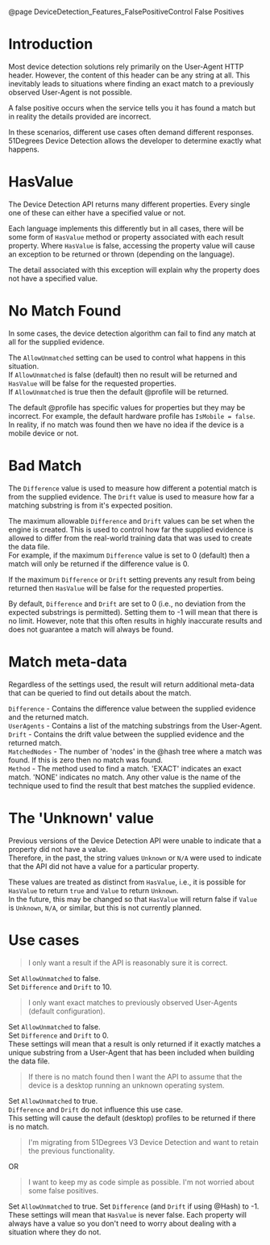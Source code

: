 @page DeviceDetection_Features_FalsePositiveControl False Positives

# Introduction

Most device detection solutions rely primarily on the User-Agent HTTP header. However, the content of this header can be any string at all. This inevitably leads to situations where finding an exact match to a previously observed User-Agent is not possible. 

A false positive occurs when the service tells you it has found a match but in reality the details provided are incorrect.

In these scenarios, different use cases often demand different responses. 51Degrees Device Detection allows the developer to determine exactly what happens.

# HasValue

The Device Detection API returns many different properties. Every single one of these can either have a specified value or not.

Each language implements this differently but in all cases, there will be some form of `HasValue` method or property associated with each result property. Where `HasValue` is false, accessing the property value will cause an exception to be returned or thrown (depending on the language). 

The detail associated with this exception will explain why the property does not have a specified value.

# No Match Found

In some cases, the device detection algorithm can fail to find any match at all for the supplied evidence.

The `AllowUnmatched` setting can be used to control what happens in this situation.  
If `AllowUnmatched` is false (default) then no result will be returned and `HasValue` will be false for the requested properties.  
If `AllowUnmatched` is true then the default @profile will be returned.

The default @profile has specific values for properties but they may be incorrect. For example, the default hardware profile has `IsMobile = false`. In reality, if no match was found then we have no idea if the device is a mobile device or not.

# Bad Match

The `Difference` value is used to measure how different a potential match is from the supplied evidence.
The `Drift` value is used to measure how far a matching substring is from it's expected position.

The maximum allowable `Difference` and `Drift` values can be set when the engine is created. This is used to control how far the supplied evidence is allowed to differ from the real-world training data that was used to create the data file.  
For example, if the maximum `Difference` value is set to 0 (default) then a match will only be returned if the difference value is 0. 

If the maximum `Difference` or `Drift` setting prevents any result from being returned then `HasValue` will be false for the requested properties.

By default, `Difference` and `Drift` are set to 0 (i.e., no deviation from the expected substrings is permitted). Setting them to -1 will mean that there is no limit. However, note that this often results in highly inaccurate results and does not guarantee a match will always be found.

# Match meta-data

Regardless of the settings used, the result will return additional meta-data that can be queried to find out details about the match.

`Difference` - Contains the difference value between the supplied evidence and the returned match.  
`UserAgents` - Contains a list of the matching substrings from the User-Agent.  
`Drift` - Contains the drift value between the supplied evidence and the returned match.  
`MatchedNodes` - The number of 'nodes' in the @hash tree where a match was found. If this is zero then no match was found.  
`Method` - The method used to find a match. 'EXACT' indicates an exact match. 'NONE' indicates no match. Any other value is the name of the technique used to find the result that best matches the supplied evidence.

# The 'Unknown' value

Previous versions of the Device Detection API were unable to indicate that a property did not have a value.  
Therefore, in the past, the string values `Unknown` or `N/A` were used to indicate that the API did not have a value for a particular property.

These values are treated as distinct from `HasValue`, i.e., it is possible for `HasValue` to return `true` and `Value` to return `Unknown`.  
In the future, this may be changed so that `HasValue` will return false if `Value` is `Unknown`, `N/A`, or similar, but this is not currently planned.

# Use cases

> I only want a result if the API is reasonably sure it is correct.

Set `AllowUnmatched` to false.  
Set `Difference` and `Drift` to 10.

> I only want exact matches to previously observed User-Agents (default configuration).

Set `AllowUnmatched` to false.  
Set `Difference` and `Drift` to 0.  
These settings will mean that a result is only returned if it exactly matches a unique substring from a User-Agent that has been included when building the data file.

> If there is no match found then I want the API to assume that the device is a desktop running an unknown operating system.

Set `AllowUnmatched` to true.  
`Difference` and `Drift` do not influence this use case.  
This setting will cause the default (desktop) profiles to be returned if there is no match.

> I'm migrating from 51Degrees V3 Device Detection and want to retain the previous functionality.

OR

> I want to keep my as code simple as possible. I'm not worried about some false positives.

Set `AllowUnmatched` to true.
Set `Difference` (and `Drift` if using @Hash) to -1.   
These settings will mean that `HasValue` is never false. Each property will always have a value so you don't need to worry about dealing with a situation where they do not. 




